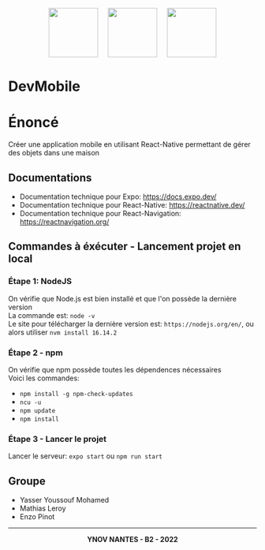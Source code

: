 <p align="center">
  <a href="https://docs.expo.dev/" target="_blank"><img src="https://logo.clearbit.com/expo.dev" width="100"></a>&nbsp;&nbsp;&nbsp;&nbsp;
  <a href="https://reactnative.dev/" target="_blank"><img src="https://logo.clearbit.com/reactnative.dev" width="100"></a>&nbsp;&nbsp;&nbsp;&nbsp;
  <a href="https://reactnavigation.org/" target="_blank"><img src="https://logo.clearbit.com/reactnavigation.org" width="100"></a>
</p>

# DevMobile

# Énoncé

Créer une application mobile en utilisant React-Native permettant de gérer des objets dans une maison

## Documentations

- Documentation technique pour Expo: https://docs.expo.dev/ </br>
- Documentation technique pour React-Native: https://reactnative.dev/ </br>
- Documentation technique pour React-Navigation: https://reactnavigation.org/

## Commandes à éxécuter - Lancement projet en local

### Étape 1: NodeJS
On vérifie que Node.js est bien installé et que l'on possède la dernière version</br> 
La commande est: `node -v` </br>
Le site pour télécharger la dernière version est: `https://nodejs.org/en/`, ou alors utiliser `nvm install 16.14.2`

### Étape 2 - npm
On vérifie que npm possède toutes les dépendences nécessaires</br> 
Voici les commandes:

- `npm install -g npm-check-updates`
- `ncu -u`
- `npm update`
- `npm install`

### Étape 3 - Lancer le projet
Lancer le serveur: `expo start` ou `npm run start`

## Groupe
- Yasser Youssouf Mohamed 
- Mathias Leroy  
- Enzo Pinot

---
<p align="center">
    <strong> YNOV NANTES - B2 - 2022</strong>
</p>
